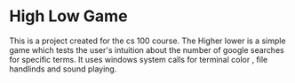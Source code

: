 # High Low Game
This is a project created for the cs 100 course. The Higher lower is a simple game which tests the user's intuition about the number of google searches for specific terms. It uses windows system calls for terminal color , file handlinds and sound playing.
